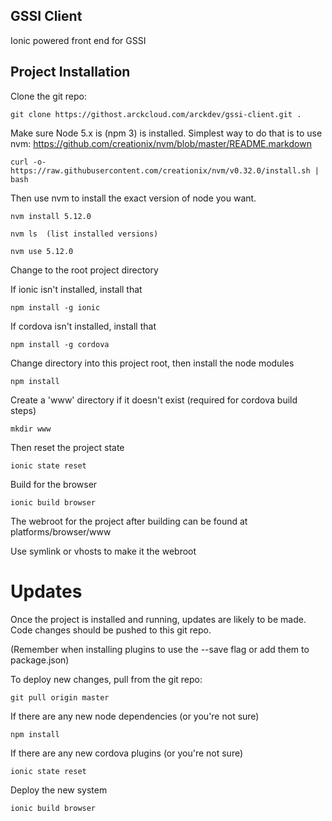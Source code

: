 GSSI Client
----------
Ionic powered front end for GSSI

Project Installation
----------
Clone the git repo:

```
git clone https://githost.arckcloud.com/arckdev/gssi-client.git .
```

Make sure Node 5.x is (npm 3) is installed.  Simplest way to do that is to use nvm: https://github.com/creationix/nvm/blob/master/README.markdown

```
curl -o- https://raw.githubusercontent.com/creationix/nvm/v0.32.0/install.sh | bash
```

Then use nvm to install the exact version of node you want.

```
nvm install 5.12.0

nvm ls  (list installed versions)

nvm use 5.12.0
```

Change to the root project directory

If ionic isn't installed, install that

```
npm install -g ionic
```

If cordova isn't installed, install that

```
npm install -g cordova
```

Change directory into this project root, then install the node modules

```
npm install
```

Create a 'www' directory if it doesn't exist (required for cordova build steps)

```
mkdir www
```

Then reset the project state

```
ionic state reset
```

Build for the browser

```
ionic build browser
```

The webroot for the project after building can be found at platforms/browser/www

Use symlink or vhosts to make it the webroot


# Updates

Once the project is installed and running, updates are likely to be made.  Code changes
should be pushed to this git repo.

(Remember when installing plugins to use the --save flag or add them to package.json)

To deploy new changes, pull from the git repo:

```
git pull origin master
```

If there are any new node dependencies (or you're not sure)

```
npm install
```

If there are any new cordova plugins (or you're not sure)

```
ionic state reset
```

Deploy the new system

```
ionic build browser
```
